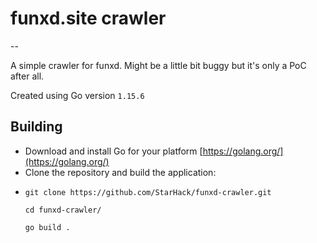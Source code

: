 # funxd.site crawler
--

A simple crawler for funxd. Might be a little bit buggy but it's only a PoC after all.

Created using Go version `1.15.6`

## Building

- Download and install Go for your platform [https://golang.org/](https://golang.org/)
- Clone the repository and build the application: 
- ```
  git clone https://github.com/StarHack/funxd-crawler.git
  
  cd funxd-crawler/
  
  go build .
  ```

